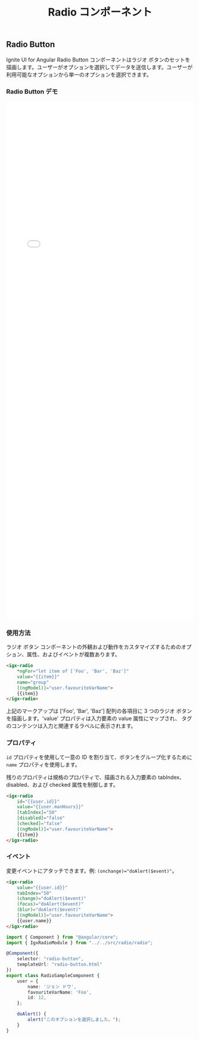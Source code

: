 ﻿---
title: Radio コンポーネント
_description: Ignite UI for Angular Radio Button コントロールは、選択可能なオプションのリストを表示します。
_keywords: Ignite UI for Angular, UI コントロール, Angular ウィジェット, web ウィジェット, UI ウィジェット, Angular, ネイティブ Angular コンポーネント スィート, ネイティブ Angular コントロール, ネイティブ Angular コンポーネント ライブラリ, Angular Radio Button コンポーネント, Angular Radio Button コントロール
---

## Radio Button
<p class="highlight">Ignite UI for Angular Radio Button コンポーネントはラジオ ボタンのセットを描画します。ユーザーがオプションを選択してデータを送信します。ユーザーが利用可能なオプションから単一のオプションを選択できます。</p>
<div class="divider"></div>

### Radio Button デモ
<div class="sample-container" style="height:1390px">
<iframe src='{environment:demosBaseUrl}/form-elements' width="100%" height="100%" seamless frameBorder="0"></iframe>
</div>
<div class="divider--half"></div>

### 使用方法

ラジオ ボタン コンポーネントの外観および動作をカスタマイズするためのオプション、属性、およびイベントが複数あります。

```html
<igx-radio
    *ngFor="let item of ['Foo', 'Bar', 'Baz']"
    value="{{item}}"
    name="group"
    [(ngModel)]="user.favouriteVarName">
    {{item}}
</igx-radio>
```

上記のマークアップは ['Foo', 'Bar', 'Baz'] 配列の各項目に 3 つのラジオ ボタンを描画します。'value' プロパティは入力要素の value 属性にマップされ、<igx-radio> タグのコンテンツは入力と関連するラベルに表示されます。
<div class="divider--half"></div>

### プロパティ
`id` プロパティを使用して一意の ID を割り当て、ボタンをグループ化するために `name` プロパティを使用します。

残りのプロパティは規格のプロパティで、描画される入力要素の tabIndex、disabled、および checked 属性を制御します。

```html
<igx-radio
    id="{{user.id}}"
    value="{{user.manHours}}"
    [tabIndex]="50"
    [disabled]="false"
    [checked]="false"
    [(ngModel)]="user.favouriteVarName">
    {{item}}
</igx-radio>
```
<div class="divider--half"></div>

### イベント
変更イベントにアタッチできます。例: `(onchange)="doAlert($event)"`。

```html
<igx-radio
	value="{{user.id}}"
	tabIndex="50"
	(change)="doAlert($event)"
	(focus)="doAlert($event)"
	(blur)="doAlert($event)"
	[(ngModel)]="user.favouriteVarName">
	{{user.name}}
</igx-radio>
```

```typescript
import { Component } from "@angular/core";
import { IgxRadioModule } from "../../src/radio/radio";

@Component({
    selector: "radio-button",
    templateUrl: "radio-button.html"
})
export class RadioSampleComponent {
    user = {
        name: 'ジョン ドウ',
        favouriteVarName: 'Foo',
        id: 12,
    };

    doAlert() {
        alert("このオプションを選択しました。");
    }
}
```
<div class="divider--half"></div>
